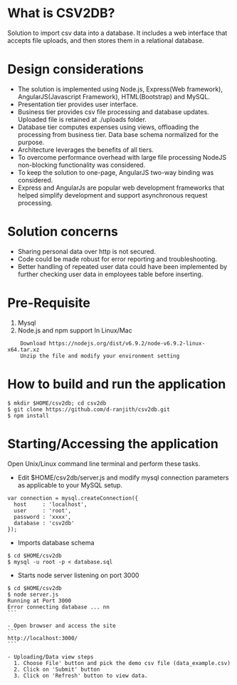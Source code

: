 # What is CSV2DB?

Solution to import csv data into a database. It includes a web interface that accepts file uploads, and then stores them in a relational database.

# Design considerations

- The solution is implemented using Node.js, Express(Web framework), AngularJS(Javascript Framework), HTML(Bootstrap) and MySQL.
- Presentation tier provides user interface.
- Business tier provides csv file processing and database updates. Uploaded file is retained at ./uploads folder.
- Database tier computes expenses using views, offloading the processing from business tier. Data base schema normalized for the purpose.
- Architecture leverages the benefits of all tiers.
- To overcome performance overhead with large file processing NodeJS non-blocking functionality was considered.
- To keep the solution to one-page, AngularJS two-way binding was considered.
- Express and AngularJs are popular web development frameworks that helped simplify development and support asynchronous request processing.

# Solution concerns
- Sharing personal data over http is not secured.
- Code could be made robust for error reporting and troubleshooting.
- Better handling of repeated user data could have been implemented by further checking user data in employees table before inserting.

# Pre-Requisite
1. Mysql
2. Node.js and npm support
   In Linux/Mac
```
    Download https://nodejs.org/dist/v6.9.2/node-v6.9.2-linux-x64.tar.xz
    Unzip the file and modify your environment setting
```  

# How to build and run the application
```
$ mkdir $HOME/csv2db; cd csv2db
$ git clone https://github.com/d-ranjith/csv2db.git
$ npm install
```
# Starting/Accessing the application

Open Unix/Linux command line terminal and perform these tasks.

- Edit $HOME/csv2db/server.js and modify mysql connection parameters as applicable to your MySQL setup.
```
var connection = mysql.createConnection({
  host     : 'localhost',
  user     : 'root',
  password : 'xxxx',
  database : 'csv2db'
});
```

- Imports database schema
```
$ cd $HOME/csv2db
$ mysql -u root -p < database.sql
```

- Starts node server listening on port 3000
````
$ cd $HOME/csv2db    
$ node server.js
Running at Port 3000
Error connecting database ... nn
```

- Open browser and access the site
```
http://localhost:3000/
```

- Uploading/Data view steps
  1. Choose File' button and pick the demo csv file (data_example.csv)
  2. Click on 'Submit' button
  3. Click on 'Refresh' button to view data.
